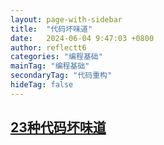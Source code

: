 ```yaml
---
layout: page-with-sidebar
title:  "代码坏味道"
date:   2024-06-04 9:47:03 +0800
author: reflectt6
categories: "编程基础"
mainTag: "编程基础"
secondaryTag: "代码重构"
hideTag: false
---
```


## [23种代码坏味道](https://cloud.tencent.com/developer/article/1835315)





